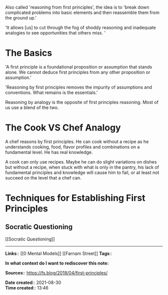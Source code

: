 Also called 'reasoning from first principles', the idea is to 
'break down complicated problems into basic elements and then reassemble them from the ground up.'

'It allows [us] to cut through the fog of shoddy reasoning and inadequate analogies to see opportunities that others miss. '


# The Basics
'A first principle is a foundational proposition or assumption that stands alone. We cannot deduce first principles from any other proposition or assumption.'

'Reasoning by first principles removes the impurity of assumptions and conventions. What remains is the essentials.'


Reasoning by analogy is the opposite of first principles reasoning. Most of us use a blend of the two.

# The Cook VS Chef Analogy
A chef reasons by first principles. He can cook without a recipe as he understands cooking, food, flavor profiles and combinations on a fundamental level. He has real knowledge.

A cook can only use recipes. Maybe he can do slight variations on dishes but without a recipe, when stuck with what is only in the pantry, his lack of fundamental principles and knowledge will cause him to fail, or at least not succeed on the level that a chef can. 


# Techniques for Establishing First Principles

## Socratic Questioning
[[Socratic Questioning]]



---
**Links**:: [[0 Mental Models]] [[Farnam Street]]
**Tags**:: 

**In what context do I want to rediscover this note:**

**Sources**:: https://fs.blog/2018/04/first-principles/

**Date created**:: 2021-08-30  
**Time created**:: 13:46
